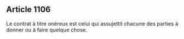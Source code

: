 Article 1106
----
Le contrat à titre onéreux est celui qui assujettit chacune des parties à donner
ou à faire quelque chose.
